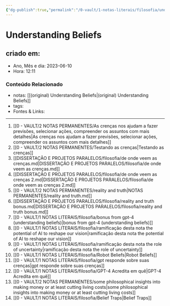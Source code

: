 ```yaml
---
{"dg-publish":true,"permalink":"/0-vault/1-notas-literais/filosofia/understanding-beliefs-sumario/","dgHomeLink":true,"dgShowLocalGraph":true,"dgShowFileTree":true,"dgEnableSearch":true}
---
```


# Understanding Beliefs

## criado em: 
-  Ano, Mês e dia: 2023-06-10
- Hora: 12:11

### Conteúdo Relacionado
- notas: [[(original) Understanding Beliefs\|(original) Understanding Beliefs]]
- tags: 
- Fontes & Links: 
---

1. [[0 - VAULT/2 NOTAS PERMANENTES/As crenças nos ajudam a fazer previsões, selecionar ações, compreender os assuntos com mais detalhes\|As crenças nos ajudam a fazer previsões, selecionar ações, compreender os assuntos com mais detalhes]]
2. [[0 - VAULT/2 NOTAS PERMANENTES/Testando as crenças\|Testando as crenças]]
3. [[DISSERTAÇÃO E PROJETOS PARALELOS/filosofia/de onde veem as crenças.md\|DISSERTAÇÃO E PROJETOS PARALELOS/filosofia/de onde veem as crenças.md]]
4. [[DISSERTAÇÃO E PROJETOS PARALELOS/filosofia/de onde veem as crenças 2.md\|DISSERTAÇÃO E PROJETOS PARALELOS/filosofia/de onde veem as crenças 2.md]]
5. [[0 - VAULT/2 NOTAS PERMANENTES/reality and truth\|NOTAS PERMANENTES/reality and truth.md]]
6. [[DISSERTAÇÃO E PROJETOS PARALELOS/filosofia/reality and truth bonus.md\|DISSERTAÇÃO E PROJETOS PARALELOS/filosofia/reality and truth bonus.md]]
7. [[0 - VAULT/1 NOTAS LITERAIS/filosofia/bonus from gpt-4 (understanding beliefs)\|bonus from gpt-4 (understanding beliefs)]]
8. [[0 - VAULT/1 NOTAS LITERAIS/filosofia/ramificação desta nota the potential of AI to reshape our vision\|ramificação desta nota the potential of AI to reshape our vision]]
9. [[0 - VAULT/1 NOTAS LITERAIS/filosofia/ramificação desta nota the role of uncertainty\|ramificação desta nota the role of uncertainty]]
10. [[0 - VAULT/1 NOTAS LITERAIS/filosofia/Robot Beliefs\|Robot Beliefs]]
11. [[0 - VAULT/1 NOTAS LITERAIS/filosofia/gpt responde sobre suas crenças\|gpt responde sobre suas crenças]]
12. [[0 - VAULT/1 NOTAS LITERAIS/filosofia/GPT-4 Acredita em quê\|GPT-4 Acredita em quê]]
13. [[0 - VAULT/2 NOTAS PERMANENTES/some philosophical insights into making money or at least cutting living costs\|some philosophical insights into making money or at least cutting living costs]]
14. [[0 - VAULT/1 NOTAS LITERAIS/filosofia/Belief Traps\|Belief Traps]]